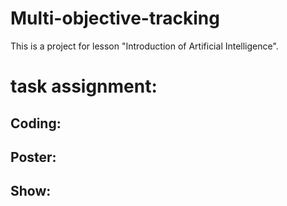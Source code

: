 # Multi-objective-tracking
This is a project for lesson "Introduction of Artificial Intelligence".
# task assignment:
## Coding: 
## Poster: 
## Show:
